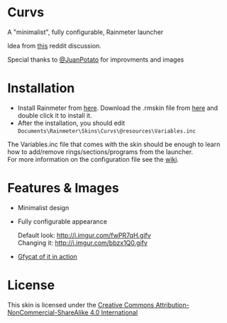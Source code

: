 # Curvs
A "minimalist", fully configurable, Rainmeter launcher

Idea from [this](https://redd.it/3wd6yp) reddit discussion.

Special thanks to [@JuanPotato](https://github.com/juanpotato) for improvments and images


# Installation
* Install Rainmeter from [here](https://www.rainmeter.net/). Download the .rmskin file from [here](https://github.com/eyezis/Curvs/blob/master/Curvs_2.44.rmskin?raw=true) and double click it to install it.
* After the installation, you should edit `Documents\Rainmeter\Skins\Curvs\@resources\Variables.inc`

The Variables.inc file that comes with the skin should be enough to learn how to add/remove rings/sections/programs from the launcher.  
For more information on the configuration file see the [wiki](https://github.com/eyezis/Curvs/wiki).

# Features & Images
* Minimalist design
* Fully configurable appearance

  Default look: http://i.imgur.com/fwPR7qH.gifv   
  Changing it: http://i.imgur.com/bbzx1Q0.gifv

* [Gfycat of it in action](http://www.gfycat.com/JauntySpiffyAlbatross)

# License
This skin is licensed under the [Creative Commons Attribution-NonCommercial-ShareAlike 4.0 International](http://creativecommons.org/licenses/by-nc-sa/4.0/)

